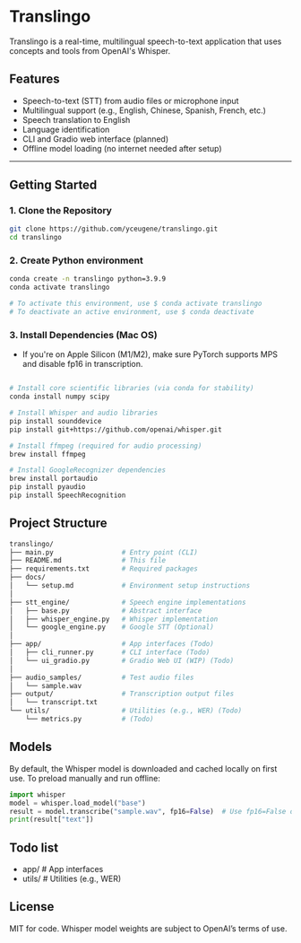 # Translingo

Translingo is a real-time, multilingual speech-to-text application that uses concepts and tools from OpenAI's Whisper.


## Features
- Speech-to-text (STT) from audio files or microphone input
- Multilingual support (e.g., English, Chinese, Spanish, French, etc.)
- Speech translation to English
- Language identification
- CLI and Gradio web interface (planned)
- Offline model loading (no internet needed after setup)
---

## Getting Started
### 1. Clone the Repository

```bash
git clone https://github.com/yceugene/translingo.git
cd translingo
```

### 2. Create Python environment
``` bash
conda create -n translingo python=3.9.9
conda activate translingo

# To activate this environment, use $ conda activate translingo
# To deactivate an active environment, use $ conda deactivate
```

### 3. Install Dependencies (Mac OS)
- If you're on Apple Silicon (M1/M2), make sure PyTorch supports MPS and disable fp16 in transcription.
``` bash 

# Install core scientific libraries (via conda for stability)
conda install numpy scipy

# Install Whisper and audio libraries
pip install sounddevice
pip install git+https://github.com/openai/whisper.git

# Install ffmpeg (required for audio processing)
brew install ffmpeg

# Install GoogleRecognizer dependencies
brew install portaudio
pip install pyaudio
pip install SpeechRecognition
```

## Project Structure
``` bash
translingo/
├── main.py                 # Entry point (CLI)
├── README.md               # This file
├── requirements.txt        # Required packages
├── docs/
│   └── setup.md            # Environment setup instructions
│
├── stt_engine/             # Speech engine implementations
│   ├── base.py             # Abstract interface
│   ├── whisper_engine.py   # Whisper implementation
│   └── google_engine.py    # Google STT (Optional)
│
├── app/                    # App interfaces (Todo)
│   ├── cli_runner.py       # CLI interface (Todo)
│   └── ui_gradio.py        # Gradio Web UI (WIP) (Todo)
│
├── audio_samples/          # Test audio files
│   └── sample.wav
├── output/                 # Transcription output files
│   └── transcript.txt
└── utils/                  # Utilities (e.g., WER) (Todo)
    └── metrics.py          # (Todo)

```

## Models
By default, the Whisper model is downloaded and cached locally on first use.
To preload manually and run offline:
``` python
import whisper
model = whisper.load_model("base")
result = model.transcribe("sample.wav", fp16=False)  # Use fp16=False on M1/M2
print(result["text"])
```

## Todo list
- app/                     # App interfaces
- utils/                   # Utilities (e.g., WER)

## License
MIT for code. Whisper model weights are subject to OpenAI’s terms of use.